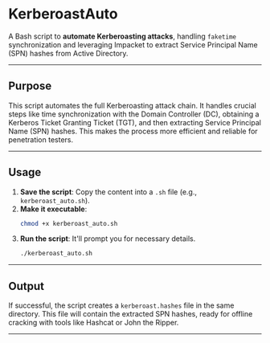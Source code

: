 # KerberoastAuto

A Bash script to **automate Kerberoasting attacks**, handling `faketime` synchronization and leveraging Impacket to extract Service Principal Name (SPN) hashes from Active Directory.

---

## Purpose
This script automates the full Kerberoasting attack chain. It handles crucial steps like time synchronization with the Domain Controller (DC), obtaining a Kerberos Ticket Granting Ticket (TGT), and then extracting Service Principal Name (SPN) hashes. This makes the process more efficient and reliable for penetration testers.

---

## Usage

1.  **Save the script**: Copy the content into a `.sh` file (e.g., `kerberoast_auto.sh`).
2.  **Make it executable**:
    ```bash
    chmod +x kerberoast_auto.sh
    ```
3.  **Run the script**: It'll prompt you for necessary details.
    ```bash
    ./kerberoast_auto.sh
    ```

---

## Output

If successful, the script creates a `kerberoast.hashes` file in the same directory. This file will contain the extracted SPN hashes, ready for offline cracking with tools like Hashcat or John the Ripper.

---

